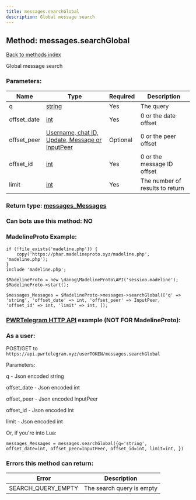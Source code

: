 ```yaml
---
title: messages.searchGlobal
description: Global message search
---
```

## Method: messages.searchGlobal  
[Back to methods index](index.md)


Global message search

### Parameters:

| Name     |    Type       | Required | Description |
|----------|---------------|----------|-------------|
|q|[string](../types/string.md) | Yes|The query|
|offset\_date|[int](../types/int.md) | Yes|0 or the date offset|
|offset\_peer|[Username, chat ID, Update, Message or InputPeer](../types/InputPeer.md) | Optional|0 or the peer offset|
|offset\_id|[int](../types/int.md) | Yes|0 or the message ID offset|
|limit|[int](../types/int.md) | Yes|The number of results to return|


### Return type: [messages\_Messages](../types/messages_Messages.md)

### Can bots use this method: **NO**


### MadelineProto Example:


```
if (!file_exists('madeline.php')) {
    copy('https://phar.madelineproto.xyz/madeline.php', 'madeline.php');
}
include 'madeline.php';

$MadelineProto = new \danog\MadelineProto\API('session.madeline');
$MadelineProto->start();

$messages_Messages = $MadelineProto->messages->searchGlobal(['q' => 'string', 'offset_date' => int, 'offset_peer' => InputPeer, 'offset_id' => int, 'limit' => int, ]);
```

### [PWRTelegram HTTP API](https://pwrtelegram.xyz) example (NOT FOR MadelineProto):



### As a user:

POST/GET to `https://api.pwrtelegram.xyz/userTOKEN/messages.searchGlobal`

Parameters:

q - Json encoded string

offset_date - Json encoded int

offset_peer - Json encoded InputPeer

offset_id - Json encoded int

limit - Json encoded int




Or, if you're into Lua:

```
messages_Messages = messages.searchGlobal({q='string', offset_date=int, offset_peer=InputPeer, offset_id=int, limit=int, })
```

### Errors this method can return:

| Error    | Description   |
|----------|---------------|
|SEARCH_QUERY_EMPTY|The search query is empty|


